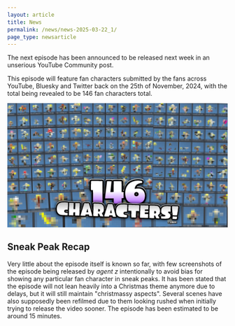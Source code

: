 ```yaml
---
layout: article
title: News
permalink: /news/news-2025-03-22_1/
page_type: newsarticle
---
```

  
The next episode has been announced to be released next week in an unserious YouTube Community post.

This episode will feature fan characters submitted by the fans across YouTube, Bluesky and Twitter back on the 25th of November, 2024, with the total being revealed to be 146 fan characters total.

<img src="/assets/screenshots/2025-03-22_1.jpg" alt="preview" class="news-image" />

## Sneak Peak Recap

Very little about the episode itself is known so far, with few screenshots of the episode being released by *agent z* intentionally to avoid bias for showing any particular fan character in sneak peaks. It has been stated that the episode will not lean heavily into a Christmas theme anymore due to delays, but it will still maintain "christmassy aspects". Several scenes have also supposedly been refilmed due to them looking rushed when initially trying to release the video sooner. The episode has been estimated to be around 15 minutes.
